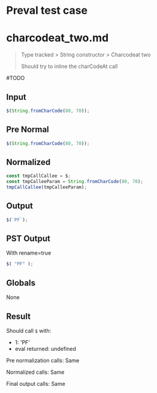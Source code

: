 # Preval test case

# charcodeat_two.md

> Type tracked > String constructor > Charcodeat two
>
> Should try to inline the charCodeAt call 

#TODO

## Input

`````js filename=intro
$(String.fromCharCode(80, 70));
`````

## Pre Normal

`````js filename=intro
$(String.fromCharCode(80, 70));
`````

## Normalized

`````js filename=intro
const tmpCallCallee = $;
const tmpCalleeParam = String.fromCharCode(80, 70);
tmpCallCallee(tmpCalleeParam);
`````

## Output

`````js filename=intro
$(`PF`);
`````

## PST Output

With rename=true

`````js filename=intro
$( "PF" );
`````

## Globals

None

## Result

Should call `$` with:
 - 1: 'PF'
 - eval returned: undefined

Pre normalization calls: Same

Normalized calls: Same

Final output calls: Same
